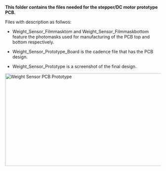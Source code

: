 **This folder contains the files needed for the stepper/DC motor prototype PCB.**

Files with description as follwos:

- Weight_Sensor_Filmmasktom and Weight_Sensor_Filmmaskbottom feature the photomasks used for manufacturing of the PCB top and bottom respectively.

- Weight_Sensor_Prototype_Board is the cadence file that has the PCB design.

- Weight_Sensor_Prototype is a screenshot of the final design.

<p align="left">
	<img src="https://github.com/Pschiee/Perfect-Colour/blob/master/Documentation/PCB_Design/PCB_Prototypes/Weight_Sensor/Weight_Sensor_Prototype.PNG" 
	 title="Weight Sensor PCB Prototype" width="600" height="300" ></a></p>
